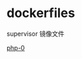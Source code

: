 # dockerfiles
supervisor 镜像文件

[php-0](https://gitee.com/rdisme/dockerfiles/blob/master/redis/releases/Dockerfile-php-0)